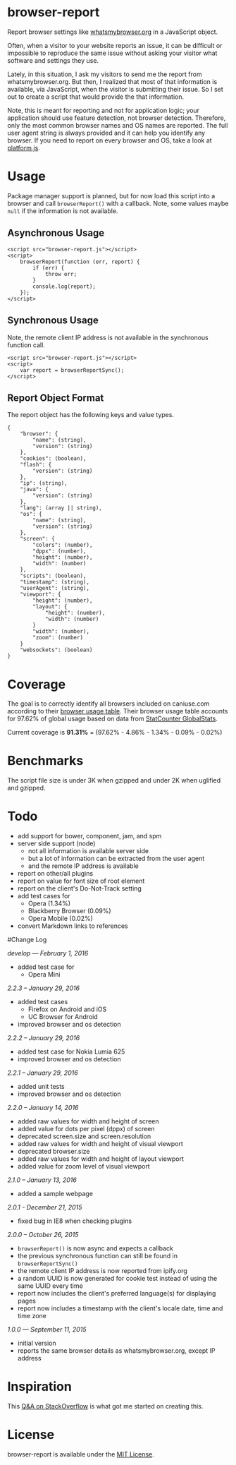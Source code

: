 # browser-report
Report browser settings like [whatsmybrowser.org](http://www.whatsmybrowser.org) in a JavaScript object.

Often, when a visitor to your website reports an issue, it can be difficult or impossible to reproduce the same issue without asking your visitor what software and settings they use.

Lately, in this situation, I ask my visitors to send me the report from whatsmybrowser.org. But then, I realized that most of that information is available, via JavaScript, when the visitor is submitting their issue. So I set out to create a script that would provide the that information.

Note, this is meant for reporting and not for application logic; your application should use feature detection, not browser detection. Therefore, only the most common browser names and OS names are reported. The full user agent string is always provided and it can help you identify any browser. If you need to report on every browser and OS, take a look at [platform.js](https://github.com/bestiejs/platform.js).

# Usage
Package manager support is planned, but for now load this script into a browser and call `browserReport()` with a callback. Note, some values maybe `null` if the information is not available.

## Asynchronous Usage

	<script src="browser-report.js"></script>
	<script>
		browserReport(function (err, report) {
			if (err) {
				throw err;
			}
			console.log(report);
		});
	</script>

## Synchronous Usage

Note, the remote client IP address is not available in the synchronous function call.

	<script src="browser-report.js"></script>
	<script>
		var report = browserReportSync();
	</script>

## Report Object Format

The report object has the following keys and value types.

	{
		"browser": {
			"name": (string),
			"version": (string)
		},
		"cookies": (boolean),
		"flash": {
			"version": (string)
		},
		"ip": (string),
		"java": {
			"version": (string)
		},
		"lang": (array || string),
		"os": {
			"name": (string),
			"version": (string)
		},
		"screen": {
			"colors": (number),
			"dppx": (number),
			"height": (number),
			"width": (number)
		},
		"scripts": (boolean),
		"timestamp": (string),
		"userAgent": (string),
		"viewport": {
			"height": (number),
			"layout": {
				"height": (number),
				"width": (number)
			}
			"width": (number),
			"zoom": (number)
		}
		"websockets": (boolean)
	}

# Coverage

The goal is to correctly identify all browsers included on caniuse.com according to their [browser usage table](http://caniuse.com/usage-table). Their browser usage table accounts for 97.62% of global usage based on data from [StatCounter GlobalStats](http://gs.statcounter.com/).

Current coverage is __91.31%__ = (97.62% - 4.86% - 1.34% - 0.09% - 0.02%)

# Benchmarks

The script file size is under 3K when gzipped and under 2K when uglified and gzipped.

# Todo

* add support for bower, component, jam, and spm
* server side support (node)
	* not all information is available server side
	* but a lot of information can be extracted from the user agent
	* and the remote IP address is available
* report on other/all plugins
* report on value for font size of root element
* report on the client's Do-Not-Track setting
* add test cases for
	* Opera (1.34%)
	* Blackberry Browser (0.09%)
	* Opera Mobile (0.02%)
* convert Markdown links to references

#Change Log

*develop — February 1, 2016*

* added test case for
	* Opera Mini

*2.2.3 – January 29, 2016*

* added test cases
	* Firefox on Android and iOS
	* UC Browser for Android
* improved browser and os detection

*2.2.2 – January 29, 2016*

* added test case for Nokia Lumia 625
* improved browser and os detection

*2.2.1 – January 29, 2016*

* added unit tests
* improved browser and os detection

*2.2.0 – January 14, 2016*

* added raw values for width and height of screen
* added value for dots per pixel (dppx) of screen
* deprecated screen.size and screen.resolution
* added raw values for width and height of visual viewport
* deprecated browser.size
* added raw values for width and height of layout viewport
* added value for zoom level of visual viewport

*2.1.0 – January 13, 2016*

* added a sample webpage

*2.0.1 - December 21, 2015*

* fixed bug in IE8 when checking plugins

*2.0.0 – October 26, 2015*

* `browserReport()` is now async and expects a callback
* the previous synchronous function can still be found in `browserReportSync()`
* the remote client IP address is now reported from ipify.org
* a random UUID is now generated for cookie test instead of using the same UUID every time
* report now includes the client's preferred language(s) for displaying pages
* report now includes a timestamp with the client's locale date, time and time zone

*1.0.0 — September 11, 2015*

* initial version
* reports the same browser details as whatsmybrowser.org, except IP address

# Inspiration
This [Q&A on StackOverflow](http://stackoverflow.com/questions/9514179/how-to-find-the-operating-system-version-using-javascript) is what got me started on creating this.

# License
browser-report is available under the [MIT License](https://github.com/keithws/browser-report/blob/master/LICENSE).
